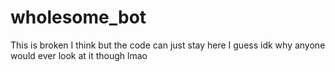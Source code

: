 # wholesome_bot

This is broken I think but the code can just stay here I guess idk why anyone would ever look at it though lmao
